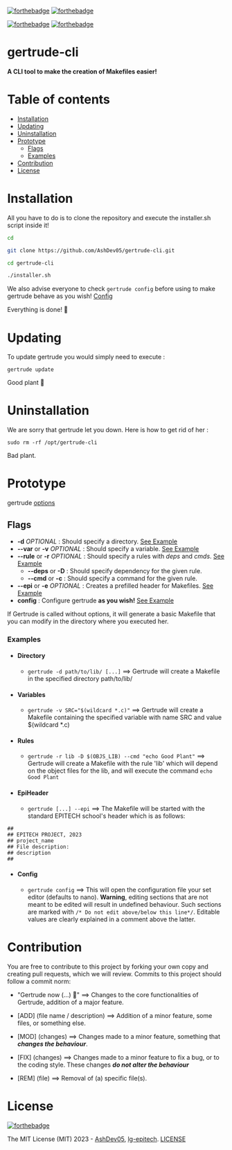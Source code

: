 [![forthebadge](https://forthebadge.com/images/badges/made-with-c.svg)](https://forthebadge.com)
[![forthebadge](https://forthebadge.com/images/badges/made-with-reason.svg)](https://forthebadge.com)

[![forthebadge](https://forthebadge.com/images/badges/not-a-bug-a-feature.svg)](https://forthebadge.com)
[![forthebadge](https://forthebadge.com/images/badges/powered-by-coffee.svg)](https://forthebadge.com)

# gertrude-cli

**A CLI tool to make the creation of Makefiles easier!**

# Table of contents

- [Installation](#installation)
- [Updating](#updating)
- [Uninstallation](#uninstallation)
- [Prototype](#prototype)
    - [Flags](#flags)
    - [Examples](#examples)
- [Contribution](#contribution)
- [License](#license)

# Installation

All you have to do is to clone the repository and execute the installer.sh script inside it!
```bash
cd

git clone https://github.com/AshDev05/gertrude-cli.git

cd gertrude-cli

./installer.sh
```

We also advise everyone to check ```gertrude config``` before using to make gertrude behave as you wish! [Config](#config)

Everything is done! 🌱

# Updating

To update gertrude you would simply need to execute :
```
gertrude update
```
Good plant 🌱

# Uninstallation

We are sorry that gertrude let you down. Here is how to get rid of her :
```
sudo rm -rf /opt/gertrude-cli
```
Bad plant.

# Prototype

gertrude [options](#flags)

## Flags

- **-d** *OPTIONAL* : Should specify a directory. [See Example](#directory)
- **\--var** or **-v** *OPTIONAL* : Should specify a variable. [See Example](#variables)
- **\--rule** or **-r** *OPTIONAL* : Should specify a rules with *deps* and *cmds*. [See Example](#rules)
    - **\--deps** or **-D** : Should specify dependency for the given rule.
    - **\--cmd** or **-c** : Should specify a command for the given rule.
- **\--epi** or **-e** *OPTIONAL* : Creates a prefilled header for Makefiles. [See Example](#epiheader)
- **config** : Configure gertrude **as you wish!** [See Example](#config)

If Gertrude is called without options, it will generate a basic Makefile that you can modify in the directory where you executed her.

### Examples
- #### Directory
	- ```gertrude -d path/to/lib/ [...]``` ==> Gertrude will create a Makefile in the specified directory path/to/lib/

- #### Variables
	- ```gertrude -v SRC="$(wildcard *.c)"``` ==> Gertrude will create a Makefile containing the specified variable with name SRC and value $(wildcard *.c)

- #### Rules
	- ```gertrude -r lib -D $(OBJS_LIB) --cmd "echo Good Plant"``` ==> Gertrude will create a Makefile with the rule 'lib' which will depend on the object files for the lib, and will execute the command ```echo Good Plant```

- #### EpiHeader
	- ```gertrude [...] --epi``` ==> The Makefile will be started with the standard EPITECH school's header which is as follows:

```
##
## EPITECH PROJECT, 2023
## project_name
## File description:
## description
##
```

- #### Config
	- ```gertrude config``` ==> This will open the configuration file your set editor (defaults to nano). **Warning**, editing sections that are not meant to be edited will result in undefined behaviour. Such sections are marked with ```/* Do not edit above/below this line*/```. Editable values are clearly explained in a comment above the latter.



# Contribution

You are free to contribute to this project by forking your own copy and creating pull requests, which we will review. Commits to this project should follow a commit norm:

- "Gertrude now (...) 🌱" ==> Changes to the core functionalities of Gertrude, addition of a major feature.

- [ADD] (file name / description) ==> Addition of a minor feature, some files, or something else.

- [MOD] (changes) ==> Changes made to a minor feature, something that ***changes the behaviour***.

- [FIX] (changes) ==> Changes made to a minor feature to fix a bug, or to the coding style. These changes ***do not alter the behaviour***

- [REM] (file) ==> Removal of (a) specific file(s).

# License
[![forthebadge](https://forthebadge.com/images/badges/license-mit.svg)](https://forthebadge.com)

The MIT License (MIT) 2023 - [AshDev05](https://github.com/AshDev05), [lg-epitech](https://github.com/lg-epitech). [LICENSE](LICENSE)

